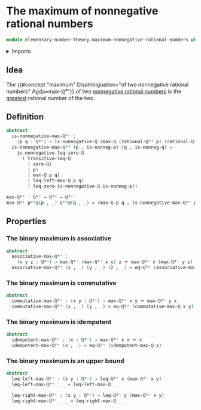 # The maximum of nonnegative rational numbers

```agda
module elementary-number-theory.maximum-nonnegative-rational-numbers where
```

<details><summary>Imports</summary>

```agda
open import elementary-number-theory.inequality-nonnegative-rational-numbers
open import elementary-number-theory.inequality-rational-numbers
open import elementary-number-theory.maximum-rational-numbers
open import elementary-number-theory.nonnegative-rational-numbers
open import elementary-number-theory.rational-numbers

open import foundation.dependent-pair-types
open import foundation.identity-types
```

</details>

## Idea

The
{{#concept "maximum" Disambiguation="of two nonnegative rational numbers" Agda=max-ℚ⁰⁺}}
of two
[nonnegative rational numbers](elementary-number-theory.nonnegative-rational-numbers.md)
is the
[greatest](elementary-number-theory.inequality-nonnegative-rational-numbers.md)
rational number of the two.

## Definition

```agda
abstract
  is-nonnegative-max-ℚ⁰⁺ :
    (p q : ℚ⁰⁺) → is-nonnegative-ℚ (max-ℚ (rational-ℚ⁰⁺ p) (rational-ℚ⁰⁺ q))
  is-nonnegative-max-ℚ⁰⁺ (p , is-nonneg-p) (q , is-nonneg-q) =
    is-nonnegative-leq-zero-ℚ
      ( transitive-leq-ℚ
        ( zero-ℚ)
        ( p)
        ( max-ℚ p q)
        ( leq-left-max-ℚ p q)
        ( leq-zero-is-nonnegative-ℚ is-nonneg-p))

max-ℚ⁰⁺ : ℚ⁰⁺ → ℚ⁰⁺ → ℚ⁰⁺
max-ℚ⁰⁺ p⁰⁺@(p , _) q⁰⁺@(q , _) = (max-ℚ p q , is-nonnegative-max-ℚ⁰⁺ p⁰⁺ q⁰⁺)
```

## Properties

### The binary maximum is associative

```agda
abstract
  associative-max-ℚ⁰⁺ :
    (x y z : ℚ⁰⁺) → max-ℚ⁰⁺ (max-ℚ⁰⁺ x y) z ＝ max-ℚ⁰⁺ x (max-ℚ⁰⁺ y z)
  associative-max-ℚ⁰⁺ (x , _) (y , _) (z , _) = eq-ℚ⁰⁺ (associative-max-ℚ x y z)
```

### The binary maximum is commutative

```agda
abstract
  commutative-max-ℚ⁰⁺ : (x y : ℚ⁰⁺) → max-ℚ⁰⁺ x y ＝ max-ℚ⁰⁺ y x
  commutative-max-ℚ⁰⁺ (x , _) (y , _) = eq-ℚ⁰⁺ (commutative-max-ℚ x y)
```

### The binary maximum is idempotent

```agda
abstract
  idempotent-max-ℚ⁰⁺ : (x : ℚ⁰⁺) → max-ℚ⁰⁺ x x ＝ x
  idempotent-max-ℚ⁰⁺ (x , _) = eq-ℚ⁰⁺ (idempotent-max-ℚ x)
```

### The binary maximum is an upper bound

```agda
abstract
  leq-left-max-ℚ⁰⁺ : (x y : ℚ⁰⁺) → leq-ℚ⁰⁺ x (max-ℚ⁰⁺ x y)
  leq-left-max-ℚ⁰⁺ _ _ = leq-left-max-ℚ _ _

  leq-right-max-ℚ⁰⁺ : (x y : ℚ⁰⁺) → leq-ℚ⁰⁺ y (max-ℚ⁰⁺ x y)
  leq-right-max-ℚ⁰⁺ _ _ = leq-right-max-ℚ _ _
```
